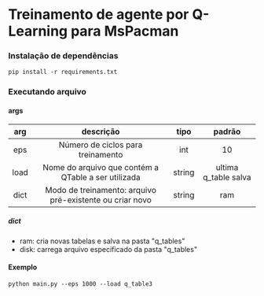 # Treinamento de agente por Q-Learning para MsPacman 

### Instalação de dependências
```pip install -r requirements.txt```

### Executando arquivo

#### args

arg | descrição | tipo | padrão
:-: | :-: | :-: | :-:
eps | Número de ciclos para treinamento | int | 10
load | Nome do arquivo que contém a QTable a ser utilizada | string | ultima q_table salva
dict | Modo de treinamento: arquivo pré-existente ou criar novo | string | ram 

##### dict
 * ram: cria novas tabelas e salva na pasta "q_tables"
 * disk: carrega arquivo especificado da pasta "q_tables"


#### Exemplo

```python main.py --eps 1000 --load q_table3```


